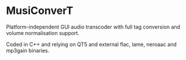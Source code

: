 MusiConverT
===========

Platform-independent GUI audio transcoder with full tag conversion 
and volume normalisation support.

Coded in C++ and relying on QT5 and external 
flac, lame, neroaac and mp3gain binaries.
